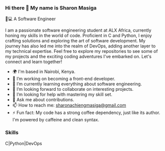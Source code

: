 ### Hi there 👋 My name is Sharon Masiga

👩💻 A Software Engineer

I am a passionate software engineering student at ALX Africa, currently honing my skills in the world of code. Proficient in C and Python, I enjoy crafting solutions and exploring the art of software development. My journey has also led me into the realm of DevOps, adding another layer to my technical expertise.
Feel free to explore my repositories to see some of my projects and the exciting coding adventures I've embarked on. Let's connect and learn together! 

- 🌍 I'm based in Nairobi, Kenya.
- 🔭 I’m working on becoming a front-end developer.
- 🌱 I’m currently learning everything about software engineering.
- 👯 I’m looking forward to collaborate on interesting projects.
- 🤔 I’m looking for help with mastering my skill set.
- 💬 Ask me about contributions.
- 📫 How to reach me: sharonachiengmasiga@gmail.com
- ⚡ Fun fact: My code has a strong coffee dependency, just like its author. I'm powered by caffeine and clean syntax.

### Skills
C|Python|DevOps
